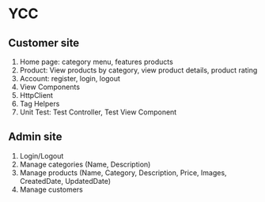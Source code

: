 # YCC
## Customer site
1. Home page: category menu, features products
2. Product: View products by category, view product details, product rating
3. Account: register, login, logout
4. View Components
5. HttpClient
6. Tag Helpers
7. Unit Test: Test Controller, Test View Component
## Admin site
1. Login/Logout
2. Manage categories (Name, Description)
3. Manage products (Name, Category, Description, Price, Images, CreatedDate, UpdatedDate)
4. Manage customers
